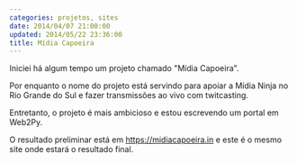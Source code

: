 ```yaml
---
categories: projetos, sites
date: 2014/04/07 21:00:00
updated: 2014/05/22 23:36:00
title: Mídia Capoeira
---
```

Iniciei há algum tempo um projeto chamado "Mídia Capoeira".

Por enquanto o nome do projeto está servindo para apoiar a Mídia Ninja no Rio Grande do Sul e fazer transmissões ao vivo com twitcasting.

Entretanto, o projeto é mais ambicioso e estou escrevendo um portal em Web2Py.

O resultado preliminar está em <https://midiacapoeira.in> e este é o mesmo site onde estará o resultado final.
